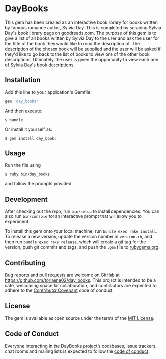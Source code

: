 # DayBooks

This gem has been created as an interactive book library for books written by famous romance author, Sylvia Day. This is completed by scraping Sylvia Day's book library page on goodreads.com. The purpose of this gem is to give a list of all books written by Sylvia Day to the user and ask the user for the title of the book they would like to read the description of. The description of the chosen book will be supplied and the user will be asked if they'd like to go back to the list of books to view one of the other book descriptions. Ultimately, the user is given the opportunity to view each one of Sylvia Day's book descriptions. 


## Installation

Add this line to your application's Gemfile:

```ruby
gem 'day_books'
```

And then execute:

    $ bundle

Or install it yourself as:

    $ gem install day_books

## Usage

Run the file using 

    $ ruby bin/day_books 

and follow the prompts provided. 

## Development

After checking out the repo, run `bin/setup` to install dependencies. You can also run `bin/console` for an interactive prompt that will allow you to experiment.

To install this gem onto your local machine, run `bundle exec rake install`. To release a new version, update the version number in `version.rb`, and then run `bundle exec rake release`, which will create a git tag for the version, push git commits and tags, and push the `.gem` file to [rubygems.org](https://rubygems.org).

## Contributing

Bug reports and pull requests are welcome on GitHub at https://github.com/torianne02/day_books. This project is intended to be a safe, welcoming space for collaboration, and contributors are expected to adhere to the [Contributor Covenant](http://contributor-covenant.org) code of conduct.

## License

The gem is available as open source under the terms of the [MIT License](https://opensource.org/licenses/MIT).

## Code of Conduct

Everyone interacting in the DayBooks project’s codebases, issue trackers, chat rooms and mailing lists is expected to follow the [code of conduct](https://github.com/torianne02/day_books/blob/master/CODE_OF_CONDUCT.md).
